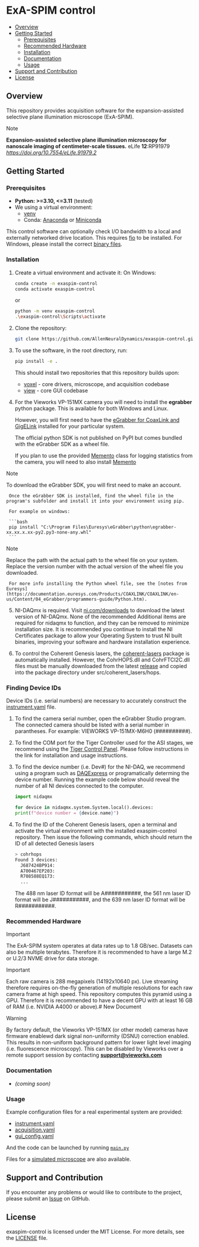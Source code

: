 <h1>
    ExA-SPIM control
</h1>

- [Overview](#overview)
- [Getting Started](#getting-started)
  - [Prerequisites](#prerequisites)
  - [Recommended Hardware](#recommended-hardware)
  - [Installation](#installation)
  - [Documentation](#documentation)
  - [Usage](#usage)
- [Support and Contribution](#support-and-contribution)
- [License](#license)

## Overview

This repository provides acquisition software for the expansion-assisted selective plane illumination microscope (ExA-SPIM).

> [!NOTE]
> **Expansion-assisted selective plane illumination microscopy for nanoscale imaging of centimeter-scale tissues.** eLife **12**:RP91979
*https://doi.org/10.7554/eLife.91979.2*

## Getting Started

### Prerequisites

- **Python: >=3.10, <=3.11** (tested)
- We using a virtual environment:
  - [venv](https://docs.python.org/3.11/library/venv.html)
  - Conda: [Anaconda](https://www.anaconda.com/products/individual) or [Miniconda](https://docs.conda.io/en/latest/miniconda.html)

This control software can optionally check I/O bandwidth to a local and externally networked drive location. This requires [fio](https://github.com/axboe/fio) to be installed. For Windows, please install the correct [binary files](https://github.com/axboe/fio/releases).

### Installation

1. Create a virtual environment and activate it:
    On Windows:

    ```bash
    conda create -n exaspim-control
    conda activate exaspim-control
    ```

    or

    ```bash
    python -m venv exaspim-control
    .\exaspim-control\Scripts\activate
    ```

2. Clone the repository:

    ```bash
    git clone https://github.com/AllenNeuralDynamics/exaspim-control.git && cd exaspim-control
    ```

3. To use the software, in the root directory, run:

    ```bash
    pip install -e .
    ```
     This should install two repositories that this repository builds upon:
     - [voxel](https://github.com/AllenNeuralDynamics/voxel) - core drivers, microscope, and acquisition codebase
     - [view](https://github.com/AllenNeuralDynamics/view) - core GUI codebase


4. For the Vieworks VP-151MX camera you will need to install the **egrabber** python package. This is available for both Windows and Linux.

    However, you will first need to have the [eGrabber for CoaxLink and GigELink](https://www.euresys.com/en/Support/Download-area?Series=105d06c5-6ad9-42ff-b7ce-622585ce607f) installed for your particular system.

     The official python SDK is not published on PyPI but comes bundled with the eGrabber SDK as a wheel file.

     If you plan to use the provided [Memento](./vieworks/memento.py) class for logging statistics from the camera, you will need to also install [Memento](https://www.euresys.com/en/Support/Download-area?Series=105d06c5-6ad9-42ff-b7ce-622585ce607f)

> [!NOTE]
> To download the eGrabber SDK, you will first need to make an account.

     Once the eGrabber SDK is installed, find the wheel file in the program's subfolder and install it into your environment using pip.

     For example on windows:

     ```bash
     pip install "C:\Program Files\Euresys\eGrabber\python\egrabber-xx.xx.x.xx-py2.py3-none-any.whl"
     ```

> [!NOTE]
> Replace the path with the actual path to the wheel file on your system.
> Replace the version number with the actual version of the wheel file you downloaded.

     For more info installing the Python wheel file, see the [notes from Euresys](https://documentation.euresys.com/Products/COAXLINK/COAXLINK/en-us/Content/04_eGrabber/programmers-guide/Python.htm).

5. NI-DAQmx is required. Visit [ni.com/downloads](ni.com/downloads) to download the latest version of NI-DAQmx. None of the recommended Additional items are required for nidaqmx to function, and they can be removed to minimize installation size. It is recommended you continue to install the NI Certificates package to allow your Operating System to trust NI built binaries, improving your software and hardware installation experience.

6. To control the Coherent Genesis lasers, the [coherent-lasers](https://github.com/AllenNeuralDynamics/coherent-lasers) package is automatically installed. However, the CohrHOPS.dll and CohrFTCI2C.dll files must be manually downloaded from the latest [release](https://github.com/AllenNeuralDynamics/coherent-lasers/releases) and copied into the package directory under src/coherent_lasers/hops.

### Finding Device IDs

Device IDs (i.e. serial numbers) are necessary to accurately construct the [instrument.yaml](./src/exaspim_control/experimental/instrument.yaml) file.

1. To find the camera serial number, open the eGrabber Studio program. The connected camera should be listed with a serial number in parantheses. For example: VIEWORKS VP-151MX-M6H0 (##########).

2. To find the COM port for the Tiger Controller used for the ASI stages, we recommend using the [Tiger Control Panel](https://asiimaging.com/docs/tiger_control_panel). Please follow instructions in the link for installation and usage instructions.

3. To find the device number (i.e. Dev#) for the NI-DAQ, we recommend using a program such as [DAQExpress](https://www.ni.com/en/support/downloads/software-products/download.daqexpress.html?srsltid=AfmBOorqILt1ZQBJS6danKWZslqrQ-NUqIQ0kZrmQdNLI_b2HxMcql8C#348849) or programatically determing the device number. Running the example code below should reveal the number of all NI devices connected to the computer.

     ```python
     import nidaqmx

     for device in nidaqmx.system.System.local().devices:
     print(f"device number = {device.name}")
     ```

4. To find the ID of the Coherent Genesis lasers, open a terminal and activate the virtual environment with the installed exaspim-control repository. Then issue the following commands, which should return the ID of all detected Genesis lasers

     ```bash
     > cohrhops
     Found 3 devices:
       J687424BP914:
       A700467EP203:
       R708588EQ173:
       ...
     ```

     The 488 nm laser ID format will be A###########, the 561 nm laser ID format will be J###########, and the 639 nm laser ID format will be R###########. 

### Recommended Hardware

>[!IMPORTANT]
> The ExA-SPIM system operates at data rates up to 1.8 GB/sec. Datasets can also be multiple terabytes. Therefore it is recommended to have a large M.2 or U.2/3 NVME drive for data storage.

>[!IMPORTANT]
> Each raw camera is 288 megapixels (14192x10640 px). Live streaming therefore requires on-the-fly generation of multiple resolutions for each raw camera frame at high speed. This repository computes this pyramid using a GPU. Therefore it is recommended to have a decent GPU with at least 16 GB of RAM (i.e. NVIDIA A4000 or above).# New Document

> [!WARNING]
> By factory default, the Vieworks VP-151MX (or other model) cameras have firmware enablewd dark signal non-uniformity (DSNU) correction enabled. This results in non-uniform background pattern for lower light level imaging (i.e. fluorescence microscopy). This can be disabled by Vieworks over a remote support session by contacting [**support@vieworks.com**](support@vieworks.com)

### Documentation

- _(coming soon)_

### Usage

Example configuration files for a real experimental system are provided:

- [instrument.yaml](./src/exaspim_control/experimental/instrument.yaml)
- [acquisition.yaml](./src/exaspim_control/experimental/acquisition.yaml)
- [gui_config.yaml](./src/exaspim_control/experimental/gui_config.yaml)

And the code can be launched by running [```main.py```](./src/exaspim_control/experimental/main.py)

Files for a [simulated microscope](./src/exaspim_control/simulated/) are also available.

## Support and Contribution

If you encounter any problems or would like to contribute to the project,
please submit an [Issue](https://github.com/AllenNeuralDynamics/exaspim-control/issues)
on GitHub.

## License

exaspim-control is licensed under the MIT License. For more details, see
the [LICENSE](LICENSE) file.